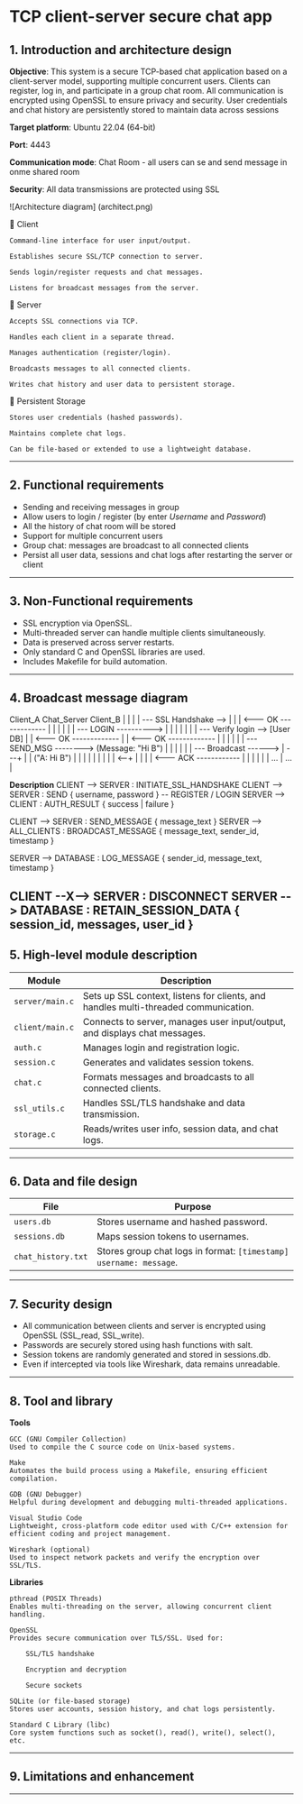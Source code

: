 # TCP client-server secure chat app

## 1. Introduction and architecture design 

**Objective**: This system is a secure TCP-based chat application based on a client-server model, supporting multiple concurrent users. Clients can register, log in, and participate in a group chat room. All communication is encrypted using OpenSSL to ensure privacy and security. User credentials and chat history are persistently stored to maintain data across sessions

**Target platform**: Ubuntu 22.04 (64-bit)

**Port**: 4443

**Communication mode**: Chat Room - all users can se and send message in onme shared room

**Security**: All data transmissions are protected using SSL

![Architecture diagram] (architect.png)

🔹 Client

    Command-line interface for user input/output.

    Establishes secure SSL/TCP connection to server.

    Sends login/register requests and chat messages.

    Listens for broadcast messages from the server.

🔹 Server

    Accepts SSL connections via TCP.

    Handles each client in a separate thread.

    Manages authentication (register/login).

    Broadcasts messages to all connected clients.

    Writes chat history and user data to persistent storage.

🔹 Persistent Storage

    Stores user credentials (hashed passwords).

    Maintains complete chat logs.

    Can be file-based or extended to use a lightweight database.
---

## 2. Functional requirements 

- Sending and receiving messages in group
- Allow users to login / register (by enter *Username* and *Password*) 
- All the history of chat room will be stored
- Support for multiple concurrent users
- Group chat: messages are broadcast to all connected clients
- Persist all user data, sessions and chat logs after restarting the server or client

---

## 3. Non-Functional requirements 

- SSL encryption via OpenSSL.
- Multi-threaded server can handle multiple clients simultaneously.
- Data is preserved across server restarts.
- Only standard C and OpenSSL libraries are used.
- Includes Makefile for build automation.

---

## 4. Broadcast message diagram

Client_A              Chat_Server              Client_B
   |                       |                       |
   | --- SSL Handshake --> |                       |
   | <--- OK ------------- |                       |
   |                       |                       |
   | --- LOGIN ----------> |                       |
   |                       |                       |
   |                       | --- Verify login -->  [User DB]
   |                       | <--- OK ------------- |
   | <--- OK ------------- |                       |
   |                       |                       |
   | --- SEND_MSG --------> (Message: "Hi B")      |
   |                       |                       |
   |                       | --- Broadcast ------> | ---+
   |                       |   ("A: Hi B")         |    |
   |                       |                       |    |
   |                       |                       | <--+
   |                       |                       |
   | <--- ACK ------------ |                       |
   |                       |                       |
   |        ...            |         ...           |

**Description**
CLIENT --> SERVER : INITIATE_SSL_HANDSHAKE
CLIENT --> SERVER : SEND { username, password } -- REGISTER / LOGIN
SERVER --> CLIENT : AUTH_RESULT { success | failure }

CLIENT --> SERVER : SEND_MESSAGE { message_text }
SERVER --> ALL_CLIENTS : BROADCAST_MESSAGE { message_text, sender_id, timestamp }

SERVER --> DATABASE : LOG_MESSAGE { sender_id, message_text, timestamp }

CLIENT --X--> SERVER : DISCONNECT
SERVER --> DATABASE : RETAIN_SESSION_DATA { session_id, messages, user_id }
---

## 5. High-level module description  

| Module           | Description |
|------------------|-------------|
| `server/main.c`  | Sets up SSL context, listens for clients, and handles multi-threaded communication. |
| `client/main.c`  | Connects to server, manages user input/output, and displays chat messages. |
| `auth.c`         | Manages login and registration logic. |
| `session.c`      | Generates and validates session tokens. |
| `chat.c`         | Formats messages and broadcasts to all connected clients. |
| `ssl_utils.c`    | Handles SSL/TLS handshake and data transmission. |
| `storage.c`      | Reads/writes user info, session data, and chat logs. |

---

## 6. Data and file design

| File | Purpose |
|------|---------|
| `users.db` | Stores username and hashed password. |
| `sessions.db` | Maps session tokens to usernames. |
| `chat_history.txt` | Stores group chat logs in format: `[timestamp] username: message`. |

---

## 7. Security design

- All communication between clients and server is encrypted using OpenSSL (SSL_read, SSL_write).
- Passwords are securely stored using hash functions with salt.
- Session tokens are randomly generated and stored in sessions.db.
- Even if intercepted via tools like Wireshark, data remains unreadable.

---

## 8. Tool and library

**Tools**

    GCC (GNU Compiler Collection)
    Used to compile the C source code on Unix-based systems.

    Make
    Automates the build process using a Makefile, ensuring efficient compilation.

    GDB (GNU Debugger)
    Helpful during development and debugging multi-threaded applications.

    Visual Studio Code
    Lightweight, cross-platform code editor used with C/C++ extension for efficient coding and project management.

    Wireshark (optional)
    Used to inspect network packets and verify the encryption over SSL/TLS.

**Libraries**

    pthread (POSIX Threads)
    Enables multi-threading on the server, allowing concurrent client handling.

    OpenSSL
    Provides secure communication over TLS/SSL. Used for:

        SSL/TLS handshake

        Encryption and decryption

        Secure sockets

    SQLite (or file-based storage)
    Stores user accounts, session history, and chat logs persistently.

    Standard C Library (libc)
    Core system functions such as socket(), read(), write(), select(), etc.

---

## 9. Limitations and enhancement


--- 

